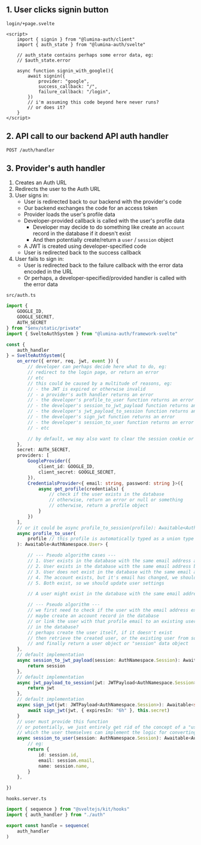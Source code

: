 


## 1. User clicks signin button

`login/+page.svelte`
```svelte
<script>
    import { signin } from "@lumina-auth/client"
    import { auth_state } from "@lumina-auth/svelte"

    // auth_state contains perhaps some error data, eg:
    // $auth_state.error

    async function signin_with_google(){
        await signin({
            provider: "google",
            success_callback: "/",
            failure_callback: "/login",
        })
        // i'm assuming this code beyond here never runs?
        // or does it?
    }
</script>
```

## 2. API call to our backend API auth handler

```http
POST /auth/handler
```

## 3. Provider's auth handler
1. Creates an Auth URL
2. Redirects the user to the Auth URL
3. User signs in:
    - User is redirected back to our backend with the provider's code
    - Our backend exchanges the code for an access token
    - Provider loads the user's profile data
    - Developer-provided callback is called with the user's profile data
       - Developer may decide to do something like create an `account` record in the database if it doesn't exist
       - And then potentially create/return a `user` / `session` object
     - A JWT is created using developer-specified code
     - User is redirected back to the success callback
4. User fails to sign in:
    - User is redirected back to the failure callback with the error data encoded in the URL
    - Or perhaps, a developer-specified/provided handler is called with the error data


`src/auth.ts`
```ts
import {
    GOOGLE_ID,
    GOOGLE_SECRET,
    AUTH_SECRET
} from "$env/static/private"
import { SvelteAuthSystem } from "@lumina-auth/framework-svelte"

const {
    auth_handler
} = SvelteAuthSystem({
    on_error({ error, req, jwt, event }) {
        // developer can perhaps decide here what to do, eg:
        // redirect to the login page, or return an error
        // etc
        // this could be caused by a multitude of reasons, eg:
        // - the JWT is expired or otherwise invalid
        // - a provider's auth handler returns an error
        // - the developer's profile_to_user function returns an error
        // - the developer's session_to_jwt_payload function returns an error
        // - the developer's jwt_payload_to_session function returns an error
        // - the developer's sign_jwt function returns an error
        // - the developer's session_to_user function returns an error
        // - etc

        // by default, we may also want to clear the session cookie or whatever
    },
    secret: AUTH_SECRET,
    providers: [
        GoogleProvider({
            client_id: GOOGLE_ID,
            client_secret: GOOGLE_SECRET,
        }),
        CredentialsProvider<{ email: string, password: string }>({
            async get_profile(credentials) {
                // check if the user exists in the database
                // otherwise, return an error or null or something
                // otherwise, return a profile object
            }
        })
    ],
    // or it could be async profile_to_session(profile): Awaitable<AuthNamespace.Session>
    async profile_to_user(
        profile // this profile is automatically typed as a union type based on the provided providers
    ): Awaitable<AuthNamespace.User> {

        // --- Pseudo algorithm cases ---
        // 1. User exists in the database with the same email address and has an account with the provider
        // 2. User exists in the database with the same email address but does not have an account with the provider
        // 3. User does not exist in the database with the same email address
        // 4. The account exists, but it's email has changed, we should update the user's email address
        // 5. Both exist, so we should update user settings

        // A user might exist in the database with the same email address, but not have an account with the provider

        // --- Pseudo algorithm ---
        // we first need to check if the user with the email address exists
        // maybe create an account record in the database
        // or link the user with that profile email to an existing user which exists
        // in the database?
        // perhaps create the user itself, if it doesn't exist
        // then retrieve the created user, or the existing user from some kind of data store or whatever
        // and finally return a user object or "session" data object
    },
    // default implementation
    async session_to_jwt_payload(session: AuthNamespace.Session): Awaitable<JWTPayload<AuthNamespace.Session>> {
        return session
    },
    // default implementation
    async jwt_payload_to_session(jwt: JWTPayload<AuthNamespace.Session>): Awaitable<AuthNamespace.Session> {
        return jwt
    },
    // default implementation
    async sign_jwt(jwt: JWTPayload<AuthNamespace.Session>): Awaitable<string> {
        await sign_jwt(jwt, { expiresIn: "6h" }, this.secret)
    }
    // user must provide this function
    // or potentially, we just entirely get rid of the concept of a "user" and merely have a global "session" type
    // which the user themselves can implement the logic for converting a session into a user or whatever 
    async session_to_user(session: AuthNamespace.Session): Awaitable<AuthNamespace.User> {
        // eg:
        return {
            id: session.id,
            email: session.email,
            name: session.name,
        }
    },

})

```


`hooks.server.ts`
```ts
import { sequence } from "@sveltejs/kit/hooks"
import { auth_handler } from "./auth"

export const handle = sequence(
    auth_handler
)
```

